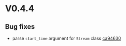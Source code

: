 # V0.4.4
## Bug fixes
* parse `start_time` argument for `Stream` class [ca94630](https://github.com/qutang/arus/commit/ca94630)
